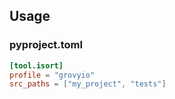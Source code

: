 ## Usage

### pyproject.toml

```toml
[tool.isort]
profile = "grovyio"
src_paths = ["my_project", "tests"]
```
